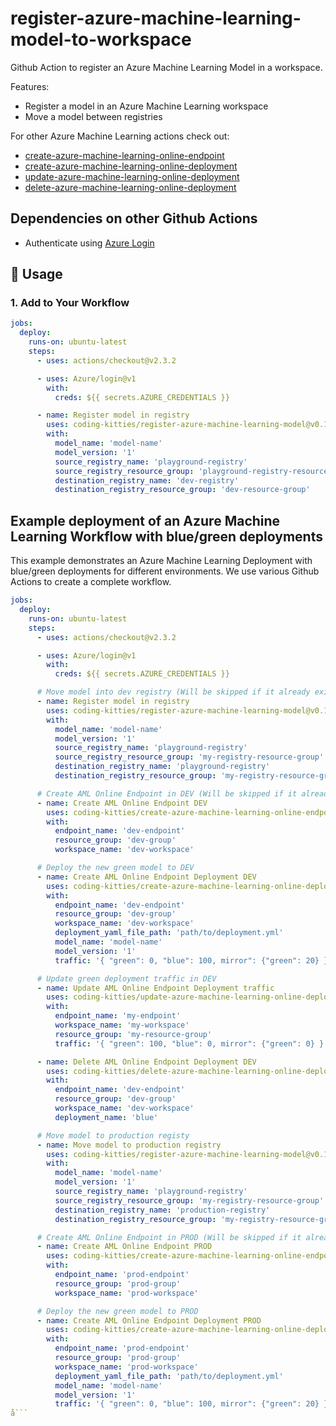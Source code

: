 # register-azure-machine-learning-model-to-workspace

Github Action to register an Azure Machine Learning Model in a workspace.

Features:

* Register a model in an Azure Machine Learning workspace
* Move a model between registries

For other Azure Machine Learning actions check out:

* [create-azure-machine-learning-online-endpoint](https://github.com/coding-kitties/create-azure-machine-learning-online-endpoint)
* [create-azure-machine-learning-online-deployment](https://github.com/coding-kitties/create-azure-machine-learning-online-deployment)
* [update-azure-machine-learning-online-deployment](https://github.com/coding-kitties/update-azure-machine-learning-online-deploymentl)
* [delete-azure-machine-learning-online-deployment](https://github.com/coding-kitties/delete-azure-machine-learning-online-deployment)

## Dependencies on other Github Actions

* Authenticate using [Azure Login](https://github.com/Azure/login)

## 🚀 Usage

### **1. Add to Your Workflow**

```yaml
jobs:
  deploy:
    runs-on: ubuntu-latest
    steps:
      - uses: actions/checkout@v2.3.2

      - uses: Azure/login@v1
        with:
          creds: ${{ secrets.AZURE_CREDENTIALS }}

      - name: Register model in registry
        uses: coding-kitties/register-azure-machine-learning-model@v0.1.0
        with:
          model_name: 'model-name'
          model_version: '1'
          source_registry_name: 'playground-registry'
          source_registry_resource_group: 'playground-registry-resource-group'
          destination_registry_name: 'dev-registry'
          destination_registry_resource_group: 'dev-resource-group'
```

## Example deployment of an Azure Machine Learning Workflow with blue/green deployments

This example demonstrates an Azure Machine Learning Deployment with blue/green deployments for different environments. We use various Github Actions to create a complete workflow.

```yaml
jobs:
  deploy:
    runs-on: ubuntu-latest
    steps:
      - uses: actions/checkout@v2.3.2

      - uses: Azure/login@v1
        with:
          creds: ${{ secrets.AZURE_CREDENTIALS }}

      # Move model into dev registry (Will be skipped if it already exists)
      - name: Register model in registry
        uses: coding-kitties/register-azure-machine-learning-model@v0.1.0
        with:
          model_name: 'model-name'
          model_version: '1'
          source_registry_name: 'playground-registry'
          source_registry_resource_group: 'my-registry-resource-group'
          destination_registry_name: 'playground-registry'
          destination_registry_resource_group: 'my-registry-resource-group'

      # Create AML Online Endpoint in DEV (Will be skipped if it already exists)
      - name: Create AML Online Endpoint DEV
        uses: coding-kitties/create-azure-machine-learning-online-endpoint@v0.3.0
        with:
          endpoint_name: 'dev-endpoint'
          resource_group: 'dev-group'
          workspace_name: 'dev-workspace'

      # Deploy the new green model to DEV
      - name: Create AML Online Endpoint Deployment DEV
        uses: coding-kitties/create-azure-machine-learning-online-deployment@v0.3.0
        with:
          endpoint_name: 'dev-endpoint'
          resource_group: 'dev-group'
          workspace_name: 'dev-workspace'
          deployment_yaml_file_path: 'path/to/deployment.yml'
          model_name: 'model-name'
          model_version: '1'
          traffic: '{ "green": 0, "blue": 100, mirror": {"green": 20} }'

      # Update green deployment traffic in DEV
      - name: Update AML Online Endpoint Deployment traffic
        uses: coding-kitties/update-azure-machine-learning-online-deployment@v0.1.0
        with:
          endpoint_name: 'my-endpoint'
          workspace_name: 'my-workspace'
          resource_group: 'my-resource-group'
          traffic: '{ "green": 100, "blue": 0, mirror": {"green": 0} }'

      - name: Delete AML Online Endpoint Deployment DEV
        uses: coding-kitties/delete-azure-machine-learning-online-deployment@v0.1.0
        with:
          endpoint_name: 'dev-endpoint'
          resource_group: 'dev-group'
          workspace_name: 'dev-workspace'
          deployment_name: 'blue'

      # Move model to production registy
      - name: Move model to production registry
        uses: coding-kitties/register-azure-machine-learning-model@v0.1.0
        with:
          model_name: 'model-name'
          model_version: '1'
          source_registry_name: 'playground-registry'
          source_registry_resource_group: 'my-registry-resource-group'
          destination_registry_name: 'production-registry'
          destination_registry_resource_group: 'my-registry-resource-group'

      # Create AML Online Endpoint in PROD (Will be skipped if it already exists)
      - name: Create AML Online Endpoint PROD
        uses: coding-kitties/create-azure-machine-learning-online-endpoint@v0.3.0
        with:
          endpoint_name: 'prod-endpoint'
          resource_group: 'prod-group'
          workspace_name: 'prod-workspace'

      # Deploy the new green model to PROD
      - name: Create AML Online Endpoint Deployment PROD
        uses: coding-kitties/create-azure-machine-learning-online-deployment@v0.3.0
        with:
          endpoint_name: 'prod-endpoint'
          resource_group: 'prod-group'
          workspace_name: 'prod-workspace'
          deployment_yaml_file_path: 'path/to/deployment.yml'
          model_name: 'model-name'
          model_version: '1'
          traffic: '{ "green": 0, "blue": 100, mirror": {"green": 20} }'
å```

